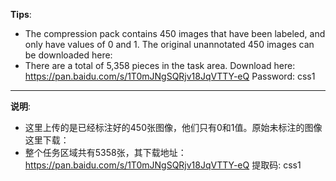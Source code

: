 **Tips**:
- The compression pack contains 450 images that have been labeled, and only have values of 0 and 1. The original unannotated 450 images can be downloaded here: 
- There are a total of 5,358 pieces in the task area. Download here: https://pan.baidu.com/s/1T0mJNgSQRjv18JqVTTY-eQ  Password: css1

---

**说明**:
- 这里上传的是已经标注好的450张图像，他们只有0和1值。原始未标注的图像这里下载：
- 整个任务区域共有5358张，其下载地址：https://pan.baidu.com/s/1T0mJNgSQRjv18JqVTTY-eQ  提取码: css1

